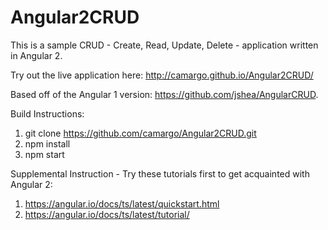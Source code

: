 # Angular2CRUD

This is a sample CRUD - Create, Read, Update, Delete - application written in Angular 2. 

Try out the live application here: http://camargo.github.io/Angular2CRUD/

Based off of the Angular 1 version: https://github.com/jshea/AngularCRUD.

Build Instructions:

1. git clone https://github.com/camargo/Angular2CRUD.git
2. npm install
3. npm start

Supplemental Instruction - Try these tutorials first to get acquainted with Angular 2:

1. https://angular.io/docs/ts/latest/quickstart.html
2. https://angular.io/docs/ts/latest/tutorial/
